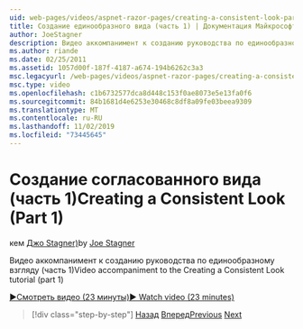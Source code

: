 ```yaml
---
uid: web-pages/videos/aspnet-razor-pages/creating-a-consistent-look-part-1
title: Создание единообразного вида (часть 1) | Документация Майкрософт
author: JoeStagner
description: Видео аккомпанимент к созданию руководства по единообразному взгляду (часть 1)
ms.author: riande
ms.date: 02/25/2011
ms.assetid: 1057d00f-187f-4187-a674-194b6262c3a3
msc.legacyurl: /web-pages/videos/aspnet-razor-pages/creating-a-consistent-look-part-1
msc.type: video
ms.openlocfilehash: c1b6732577dca8d448c153f0ae8073e5e13fa0f6
ms.sourcegitcommit: 84b1681d4e6253e30468c8df8a09fe03beea9309
ms.translationtype: MT
ms.contentlocale: ru-RU
ms.lasthandoff: 11/02/2019
ms.locfileid: "73445645"
---
```

# <a name="creating-a-consistent-look-part-1"></a><span data-ttu-id="2347a-103">Создание согласованного вида (часть 1)</span><span class="sxs-lookup"><span data-stu-id="2347a-103">Creating a Consistent Look (Part 1)</span></span>

<span data-ttu-id="2347a-104">кем [Джо Stagner)](https://github.com/JoeStagner)</span><span class="sxs-lookup"><span data-stu-id="2347a-104">by [Joe Stagner](https://github.com/JoeStagner)</span></span>

<span data-ttu-id="2347a-105">Видео аккомпанимент к созданию руководства по единообразному взгляду (часть 1)</span><span class="sxs-lookup"><span data-stu-id="2347a-105">Video accompaniment to the Creating a Consistent Look tutorial (part 1)</span></span>

<span data-ttu-id="2347a-106">[&#9654;Смотреть видео (23 минуты)](https://channel9.msdn.com/Blogs/ASP-NET-Site-Videos/creating-a-consistent-look-(part-1))</span><span class="sxs-lookup"><span data-stu-id="2347a-106">[&#9654; Watch video (23 minutes)](https://channel9.msdn.com/Blogs/ASP-NET-Site-Videos/creating-a-consistent-look-(part-1))</span></span>

> [!div class="step-by-step"]
> <span data-ttu-id="2347a-107">[Назад](introduction-to-aspnet-web-programming-using-the-razor-syntax.md)
> [Вперед](creating-a-consistent-look-part-2.md)</span><span class="sxs-lookup"><span data-stu-id="2347a-107">[Previous](introduction-to-aspnet-web-programming-using-the-razor-syntax.md)
[Next](creating-a-consistent-look-part-2.md)</span></span>
